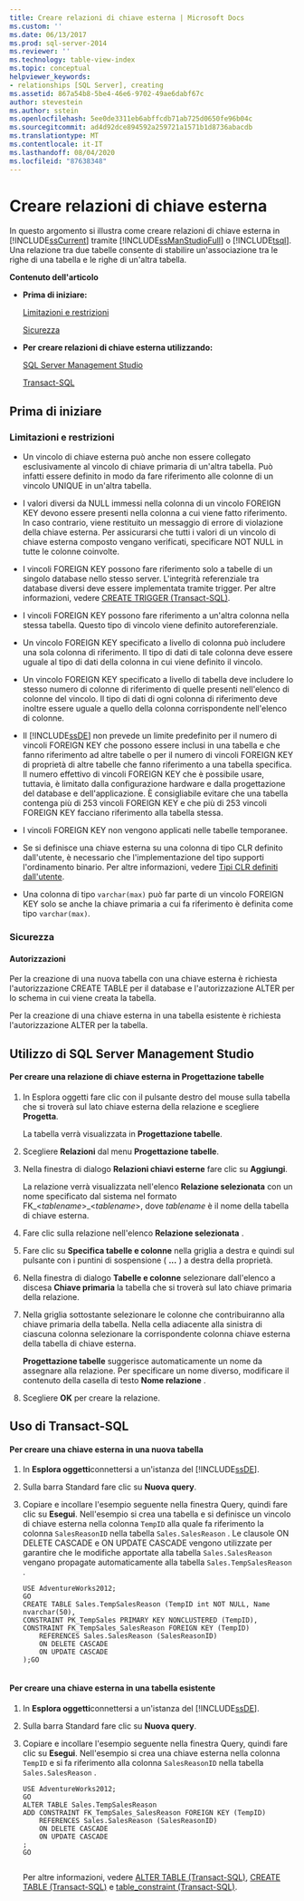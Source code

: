 ```yaml
---
title: Creare relazioni di chiave esterna | Microsoft Docs
ms.custom: ''
ms.date: 06/13/2017
ms.prod: sql-server-2014
ms.reviewer: ''
ms.technology: table-view-index
ms.topic: conceptual
helpviewer_keywords:
- relationships [SQL Server], creating
ms.assetid: 867a54b8-5be4-46e6-9702-49ae6dabf67c
author: stevestein
ms.author: sstein
ms.openlocfilehash: 5ee0de3311eb6abffcdb71ab725d0650fe96b04c
ms.sourcegitcommit: ad4d92dce894592a259721a1571b1d8736abacdb
ms.translationtype: MT
ms.contentlocale: it-IT
ms.lasthandoff: 08/04/2020
ms.locfileid: "87638348"
---
```

# <a name="create-foreign-key-relationships"></a>Creare relazioni di chiave esterna
  In questo argomento si illustra come creare relazioni di chiave esterna in [!INCLUDE[ssCurrent](../../includes/sscurrent-md.md)] tramite [!INCLUDE[ssManStudioFull](../../includes/ssmanstudiofull-md.md)] o [!INCLUDE[tsql](../../includes/tsql-md.md)]. Una relazione tra due tabelle consente di stabilire un'associazione tra le righe di una tabella e le righe di un'altra tabella.  
  
 **Contenuto dell'articolo**  
  
-   **Prima di iniziare:**  
  
     [Limitazioni e restrizioni](#Restrictions)  
  
     [Sicurezza](#Security)  
  
-   **Per creare relazioni di chiave esterna utilizzando:**  
  
     [SQL Server Management Studio](#SSMSProcedure)  
  
     [Transact-SQL](#TsqlProcedure)  
  
##  <a name="before-you-begin"></a><a name="BeforeYouBegin"></a> Prima di iniziare  
  
###  <a name="limitations-and-restrictions"></a><a name="Restrictions"></a> Limitazioni e restrizioni  
  
-   Un vincolo di chiave esterna può anche non essere collegato esclusivamente al vincolo di chiave primaria di un'altra tabella. Può infatti essere definito in modo da fare riferimento alle colonne di un vincolo UNIQUE in un'altra tabella.  
  
-   I valori diversi da NULL immessi nella colonna di un vincolo FOREIGN KEY devono essere presenti nella colonna a cui viene fatto riferimento. In caso contrario, viene restituito un messaggio di errore di violazione della chiave esterna. Per assicurarsi che tutti i valori di un vincolo di chiave esterna composto vengano verificati, specificare NOT NULL in tutte le colonne coinvolte.  
  
-   I vincoli FOREIGN KEY possono fare riferimento solo a tabelle di un singolo database nello stesso server. L'integrità referenziale tra database diversi deve essere implementata tramite trigger. Per altre informazioni, vedere [CREATE TRIGGER &#40;Transact-SQL&#41;](/sql/t-sql/statements/create-trigger-transact-sql).  
  
-   I vincoli FOREIGN KEY possono fare riferimento a un'altra colonna nella stessa tabella. Questo tipo di vincolo viene definito autoreferenziale.  
  
-   Un vincolo FOREIGN KEY specificato a livello di colonna può includere una sola colonna di riferimento. Il tipo di dati di tale colonna deve essere uguale al tipo di dati della colonna in cui viene definito il vincolo.  
  
-   Un vincolo FOREIGN KEY specificato a livello di tabella deve includere lo stesso numero di colonne di riferimento di quelle presenti nell'elenco di colonne del vincolo. Il tipo di dati di ogni colonna di riferimento deve inoltre essere uguale a quello della colonna corrispondente nell'elenco di colonne.  
  
-   Il [!INCLUDE[ssDE](../../includes/ssde-md.md)] non prevede un limite predefinito per il numero di vincoli FOREIGN KEY che possono essere inclusi in una tabella e che fanno riferimento ad altre tabelle o per il numero di vincoli FOREIGN KEY di proprietà di altre tabelle che fanno riferimento a una tabella specifica. Il numero effettivo di vincoli FOREIGN KEY che è possibile usare, tuttavia, è limitato dalla configurazione hardware e dalla progettazione del database e dell'applicazione. È consigliabile evitare che una tabella contenga più di 253 vincoli FOREIGN KEY e che più di 253 vincoli FOREIGN KEY facciano riferimento alla tabella stessa.  
  
-   I vincoli FOREIGN KEY non vengono applicati nelle tabelle temporanee.  
  
-   Se si definisce una chiave esterna su una colonna di tipo CLR definito dall'utente, è necessario che l'implementazione del tipo supporti l'ordinamento binario. Per altre informazioni, vedere [Tipi CLR definiti dall'utente](../clr-integration-database-objects-user-defined-types/clr-user-defined-types.md).  
  
-   Una colonna di tipo `varchar(max)` può far parte di un vincolo FOREIGN KEY solo se anche la chiave primaria a cui fa riferimento è definita come tipo `varchar(max)`.  
  
###  <a name="security"></a><a name="Security"></a> Sicurezza  
  
####  <a name="permissions"></a><a name="Permissions"></a> Autorizzazioni  
 Per la creazione di una nuova tabella con una chiave esterna è richiesta l'autorizzazione CREATE TABLE per il database e l'autorizzazione ALTER per lo schema in cui viene creata la tabella.  
  
 Per la creazione di una chiave esterna in una tabella esistente è richiesta l'autorizzazione ALTER per la tabella.  
  
##  <a name="using-sql-server-management-studio"></a><a name="SSMSProcedure"></a> Utilizzo di SQL Server Management Studio  
  
#### <a name="to-create-a-foreign-key-relationship-in-table-designer"></a>Per creare una relazione di chiave esterna in Progettazione tabelle  
  
1.  In Esplora oggetti fare clic con il pulsante destro del mouse sulla tabella che si troverà sul lato chiave esterna della relazione e scegliere **Progetta**.  
  
     La tabella verrà visualizzata in **Progettazione tabelle**.  
  
2.  Scegliere **Relazioni** dal menu **Progettazione tabelle**.  
  
3.  Nella finestra di dialogo **Relazioni chiavi esterne** fare clic su **Aggiungi**.  
  
     La relazione verrà visualizzata nell'elenco **Relazione selezionata** con un nome specificato dal sistema nel formato FK_\<*tablename*>_\<*tablename*>, dove *tablename* è il nome della tabella di chiave esterna.  
  
4.  Fare clic sulla relazione nell'elenco **Relazione selezionata** .  
  
5.  Fare clic su **Specifica tabelle e colonne** nella griglia a destra e quindi sul pulsante con i puntini di sospensione ( **...** ) a destra della proprietà.  
  
6.  Nella finestra di dialogo **Tabelle e colonne** selezionare dall'elenco a discesa **Chiave primaria** la tabella che si troverà sul lato chiave primaria della relazione.  
  
7.  Nella griglia sottostante selezionare le colonne che contribuiranno alla chiave primaria della tabella. Nella cella adiacente alla sinistra di ciascuna colonna selezionare la corrispondente colonna chiave esterna della tabella di chiave esterna.  
  
     **Progettazione tabelle** suggerisce automaticamente un nome da assegnare alla relazione. Per specificare un nome diverso, modificare il contenuto della casella di testo **Nome relazione** .  
  
8.  Scegliere **OK** per creare la relazione.  
  
##  <a name="using-transact-sql"></a><a name="TsqlProcedure"></a> Uso di Transact-SQL  
  
#### <a name="to-create-a-foreign-key-in-a-new-table"></a>Per creare una chiave esterna in una nuova tabella  
  
1.  In **Esplora oggetti**connettersi a un'istanza del [!INCLUDE[ssDE](../../includes/ssde-md.md)].  
  
2.  Sulla barra Standard fare clic su **Nuova query**.  
  
3.  Copiare e incollare l'esempio seguente nella finestra Query, quindi fare clic su **Esegui**. Nell'esempio si crea una tabella e si definisce un vincolo di chiave esterna nella colonna `TempID` alla quale fa riferimento la colonna `SalesReasonID` nella tabella `Sales.SalesReason` . Le clausole ON DELETE CASCADE e ON UPDATE CASCADE vengono utilizzate per garantire che le modifiche apportate alla tabella `Sales.SalesReason` vengano propagate automaticamente alla tabella `Sales.TempSalesReason` .  
  
    ```  
    USE AdventureWorks2012;  
    GO  
    CREATE TABLE Sales.TempSalesReason (TempID int NOT NULL, Name nvarchar(50),   
    CONSTRAINT PK_TempSales PRIMARY KEY NONCLUSTERED (TempID),   
    CONSTRAINT FK_TempSales_SalesReason FOREIGN KEY (TempID)   
        REFERENCES Sales.SalesReason (SalesReasonID)   
        ON DELETE CASCADE  
        ON UPDATE CASCADE  
    );GO  
  
    ```  
  
#### <a name="to-create-a-foreign-key-in-an-existing-table"></a>Per creare una chiave esterna in una tabella esistente  
  
1.  In **Esplora oggetti**connettersi a un'istanza del [!INCLUDE[ssDE](../../includes/ssde-md.md)].  
  
2.  Sulla barra Standard fare clic su **Nuova query**.  
  
3.  Copiare e incollare l'esempio seguente nella finestra Query, quindi fare clic su **Esegui**. Nell'esempio si crea una chiave esterna nella colonna `TempID` e si fa riferimento alla colonna `SalesReasonID` nella tabella `Sales.SalesReason` .  
  
    ```  
    USE AdventureWorks2012;  
    GO  
    ALTER TABLE Sales.TempSalesReason   
    ADD CONSTRAINT FK_TempSales_SalesReason FOREIGN KEY (TempID)   
        REFERENCES Sales.SalesReason (SalesReasonID)   
        ON DELETE CASCADE  
        ON UPDATE CASCADE  
    ;  
    GO  
  
    ```  
  
     Per altre informazioni, vedere [ALTER TABLE &#40;Transact-SQL&#41;](/sql/t-sql/statements/alter-table-transact-sql), [CREATE TABLE &#40;Transact-SQL&#41;](/sql/t-sql/statements/create-table-transact-sql) e [table_constraint &#40;Transact-SQL&#41;](/sql/relational-databases/system-information-schema-views/table-constraints-transact-sql).  
  
  
